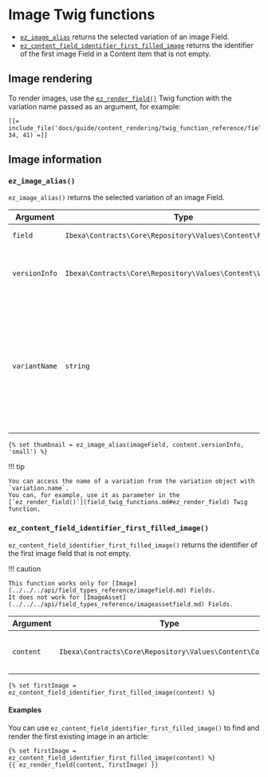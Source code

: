 # Image Twig functions

- [`ez_image_alias`](#ez_image_alias) returns the selected variation of an image Field.
- [`ez_content_field_identifier_first_filled_image`](#ez_content_field_identifier_first_filled_image) returns the identifier of the first image Field in a Content item that is not empty.

## Image rendering

To render images, use the [`ez_render_field()`](field_twig_functions.md#ez_render_field) Twig function
with the variation name passed as an argument, for example:

``` html+twig
[[= include_file('docs/guide/content_rendering/twig_function_reference/field_twig_functions.md', 34, 41) =]]
```

## Image information

### `ez_image_alias()`

`ez_image_alias()` returns the selected variation of an image Field.

| Argument | Type | Description |
|-----|-----|-----|
| `field` | `Ibexa\Contracts\Core\Repository\Values\Content\Field` | The image Field. |
| `versionInfo` | `Ibexa\Contracts\Core\Repository\Values\Content\VersionInfo` | The VersionInfo that the Field belongs to. |
| `variantName` | `string` | Name of the image variation to be used. To display the original image variation, use `original` as the variation name. |

``` html+twig
{% set thumbnail = ez_image_alias(imageField, content.versionInfo, 'small') %}
```

!!! tip

    You can access the name of a variation from the variation object with `variation.name`.
    You can, for example, use it as parameter in the
    [`ez_render_field()`](field_twig_functions.md#ez_render_field) Twig function.

### `ez_content_field_identifier_first_filled_image()`

`ez_content_field_identifier_first_filled_image()` returns the identifier of the first image field that is not empty.

!!! caution

    This function works only for [Image](../../../api/field_types_reference/imagefield.md) Fields.
    It does not work for [ImageAsset](../../../api/field_types_reference/imageassetfield.md) Fields.

| Argument | Type | Description |
| ------ |----- | ----- |
| `content` | `Ibexa\Contracts\Core\Repository\Values\Content\Content` | Content item to display the image for. |

``` html+twig
{% set firstImage = ez_content_field_identifier_first_filled_image(content) %}
```

#### Examples

You can use `ez_content_field_identifier_first_filled_image()`
to find and render the first existing image in an article:

``` html+twig
{% set firstImage = ez_content_field_identifier_first_filled_image(content) %}
{{ ez_render_field(content, firstImage) }}
```
